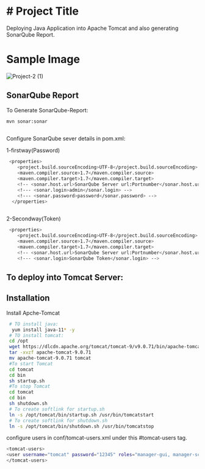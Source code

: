 # # Project Title
Deploying Java Application into Apache Tomcat and also generating SonarQube Report.
# Sample Image
![Project-2 (1)](https://user-images.githubusercontent.com/111736742/215831290-4456a2a1-5e63-4f17-a13d-5d614d04c59e.jpg)

## SonarQube Report

To Generate SonarQube-Report: 
```bash
mvn sonar:sonar
  
```
 Configure SonarQube sever details in pom.xml:

 1-firstway(Password) 
```bash
 <properties>
    <project.build.sourceEncoding>UTF-8</project.build.sourceEncoding>
    <maven.compiler.source>1.7</maven.compiler.source>
    <maven.compiler.target>1.7</maven.compiler.target>
    <!-- <sonar.host.url>SonarQube Server url:Portnumber</sonar.host.url> -->
    <!--- <sonar.login>admin</sonar.login> -->
    <!--- <sonar.password>password</sonar.password> -->
  </properties>
  
```
2-Secondway(Token)
```bash
 <properties>
    <project.build.sourceEncoding>UTF-8</project.build.sourceEncoding>
    <maven.compiler.source>1.7</maven.compiler.source>
    <maven.compiler.target>1.7</maven.compiler.target>
    <!-- <sonar.host.url>SonarQube Server url:Portnumber</sonar.host.url> -->
    <!--- <sonar.login>SonarQube Token</sonar.login> -->  
```
## To deploy into Tomcat Server:

## Installation

Install Apche-Tomcat

```bash
 # TO install java:
  yum install java-11* -y
 # TO install tomcat:
 cd /opt
 wget https://dlcdn.apache.org/tomcat/tomcat-9/v9.0.71/bin/apache-tomcat-9.0.71.tar.gz
 tar -xvzf apache-tomcat-9.0.71
 mv apache-tomcat-9.0.71 tomcat
 #To start Tomcat
 cd tomcat
 cd bin
 sh startup.sh
 #To stop Tomcat
 cd tomcat
 cd bin
 sh shutdown.sh
 # To create softlink for startup.sh
 ln -s /opt/tomcat/bin/startup.sh /usr/bin/tomcatstart
 # To create softlink for shutdown.sh
 ln -s /opt/tomcat/bin/shutdown.sh /usr/bin/tomcatstop
```
configure users in  conf/tomcat-users.xml
   under this #tomcat-users tag. 
```bash
<tomcat-users>
<user username="tomcat" password="12345" roles="manager-gui, manager-script, manager-jmx, manager-status"/>
</tomcat-users>
```
